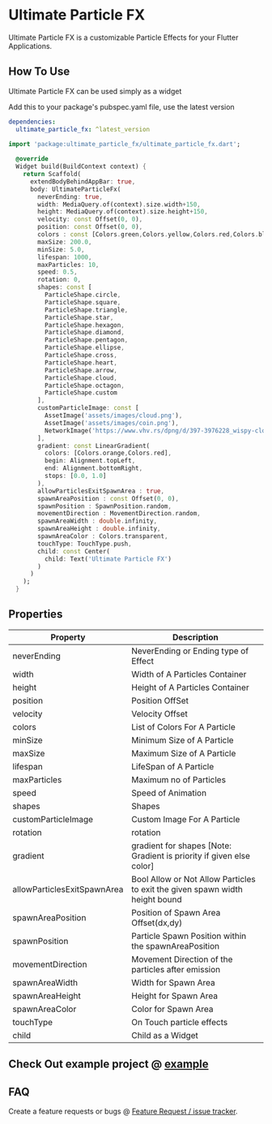 # Ultimate Particle FX

Ultimate Particle FX is a customizable Particle Effects for your Flutter Applications.

## How To Use

Ultimate Particle FX can be used simply as a widget

Add this to your package's pubspec.yaml file, use the latest version

```yaml
dependencies:
  ultimate_particle_fx: ^latest_version
```

```dart
import 'package:ultimate_particle_fx/ultimate_particle_fx.dart';
  
  @override
  Widget build(BuildContext context) {
    return Scaffold(
      extendBodyBehindAppBar: true,
      body: UltimateParticleFx(
        neverEnding: true,
        width: MediaQuery.of(context).size.width+150,
        height: MediaQuery.of(context).size.height+150,
        velocity: const Offset(0, 0),
        position: const Offset(0, 0),
        colors : const [Colors.green,Colors.yellow,Colors.red,Colors.blue],
        maxSize: 200.0,
        minSize: 5.0,
        lifespan: 1000,
        maxParticles: 10,
        speed: 0.5,
        rotation: 0,
        shapes: const [
          ParticleShape.circle, 
          ParticleShape.square, 
          ParticleShape.triangle,
          ParticleShape.star,
          ParticleShape.hexagon,
          ParticleShape.diamond,
          ParticleShape.pentagon,
          ParticleShape.ellipse,
          ParticleShape.cross,
          ParticleShape.heart,
          ParticleShape.arrow,
          ParticleShape.cloud,
          ParticleShape.octagon,
          ParticleShape.custom
        ],
        customParticleImage: const [
          AssetImage('assets/images/cloud.png'),
          AssetImage('assets/images/coin.png'),
          NetworkImage('https://www.vhv.rs/dpng/d/397-3976228_wispy-clouds-sprite-cloud-sprite-hd-png-download.png'),
        ],
        gradient: const LinearGradient(
          colors: [Colors.orange,Colors.red],
          begin: Alignment.topLeft,
          end: Alignment.bottomRight,
          stops: [0.0, 1.0]
        ),
        allowParticlesExitSpawnArea : true,
        spawnAreaPosition : const Offset(0, 0),
        spawnPosition : SpawnPosition.random,
        movementDirection : MovementDirection.random,
        spawnAreaWidth : double.infinity,
        spawnAreaHeight : double.infinity, 
        spawnAreaColor : Colors.transparent,
        touchType: TouchType.push,
        child: const Center(
          child: Text('Ultimate Particle FX')
        )
      )
    );
  }
```

## Properties

| Property                         | Description                                                                     |
|----------------------------------|---------------------------------------------------------------------------------|
| neverEnding                      | NeverEnding or Ending type of Effect                                            |
| width                            | Width of A Particles Container                                                  |
| height                           | Height of A Particles Container                                                 |
| position                         | Position OffSet                                                                 |
| velocity                         | Velocity Offset                                                                 |
| colors                           | List of Colors For A Particle                                                   |
| minSize                          | Minimum Size of A Particle                                                      |
| maxSize                          | Maximum Size of A Particle                                                      |
| lifespan                         | LifeSpan of A Particle                                                          |
| maxParticles                     | Maximum no of Particles                                                         |
| speed                            | Speed of Animation                                                              |
| shapes                           | Shapes                                                                          |
| customParticleImage              | Custom Image For A Particle                                                     |
| rotation                         | rotation                                                                        |
| gradient                         | gradient for shapes [Note: Gradient is priority if given else color]            |
| allowParticlesExitSpawnArea      | Bool Allow or Not Allow Particles to exit the given spawn width height bound    |
| spawnAreaPosition                | Position of Spawn Area Offset(dx,dy)                                            |
| spawnPosition                    | Particle Spawn Position within the spawnAreaPosition                            |
| movementDirection                | Movement Direction of the particles after emission                              |
| spawnAreaWidth                   | Width for Spawn Area                                                            |
| spawnAreaHeight                  | Height for Spawn Area                                                           |
| spawnAreaColor                   | Color for Spawn Area                                                            |
| touchType                        | On Touch particle effects                                                       |
| child                            | Child as a Widget                                                               |

## Check Out example project @ [example](example)

## FAQ

Create a feature requests or bugs @ [Feature Request / issue tracker](https://github.com/saginbajracharya/ultimate_particle_fx/issues).
